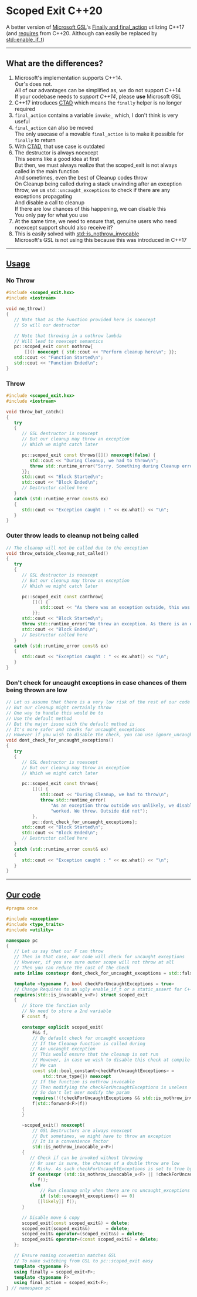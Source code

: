 # Scoped Exit C++20

A better version of [Microsoft GSL](https://github.com/microsoft/GSL)'s [Finally and final_action](https://github.com/isocpp/CppCoreGuidelines/blob/master/CppCoreGuidelines.md#gslutil-utilities) utilizing C++17 (and [requires](https://en.cppreference.com/w/cpp/keyword/requires) from C++20. Although can easily be replaced by [std::enable_if_t](https://en.cppreference.com/w/cpp/types/enable_if))

---

## What are the differences?

1. Microsoft's implementation supports C++14.  
    Our's does not.  
    All of our advantages can be simplified as, we do not support C++14  
    If your codebase needs to _support C++14_, please **use** Microsoft GSL
2. C++17 introduces [CTAD](https://en.cppreference.com/w/cpp/language/class_template_argument_deduction) which means the `finally` helper is no longer required
3. `final_action` contains a variable `invoke_` which, I don't think is very useful
4. `final_action` can also be moved  
   The only usecase of a movable `final_action` is to make it possible for `finally` to return
6. With [CTAD](https://en.cppreference.com/w/cpp/language/class_template_argument_deduction), that use case is outdated
7. The destructor is always noexcept  
   This seems like a good idea at first  
   But then, we must always realize that the scoped_exit is not always called in the main function  
   And sometimes, even the best of Cleanup codes throw  
   On Cleanup being called during a stack unwinding after an exception throw, we us `std::uncaught_exceptions` to check if there are any exceptions propagating  
   And disable a call to cleanup  
   If there are low chances of this happening, we can disable this  
   You only pay for what you use  
8. At the same time, we need to ensure that, genuine users who need noexcept support should also receive it?
9. This is easily solved with [std::is_nothrow_invocable](https://en.cppreference.com/w/cpp/types/is_invocable)   
   Microsoft's GSL is not using this because this was introduced in C++17

---

## [Usage](sample/run.cxx)

### No Throw

```cpp
#include <scoped_exit.hxx>
#include <iostream>

void no_throw()
{
   // Note that as the Function provided here is noexcept
   // So will our destructor

   // Note that throwing in a nothrow lambda
   // Will lead to noexcept semantics
   pc::scoped_exit const nothrow{
       []() noexcept { std::cout << "Perform cleanup here\n"; }};
   std::cout << "Function Started\n";
   std::cout << "Function Ended\n";
}
```

### Throw

```cpp
#include <scoped_exit.hxx>
#include <iostream>

void throw_but_catch()
{
   try
   {
      // GSL destructor is noexcept
      // But our cleanup may throw an exception
      // Which we might catch later

      pc::scoped_exit const throws{[]() noexcept(false) {
         std::cout << "During Cleanup, we had to throw\n";
         throw std::runtime_error("Sorry. Something during Cleanup errored out");
      }};
      std::cout << "Block Started\n";
      std::cout << "Block Ended\n";
      // Destructor called here
   }
   catch (std::runtime_error const& ex)
   {
      std::cout << "Exception caught : " << ex.what() << "\n";
   }
}
```

### Outer throw leads to cleanup not being called

```cpp
// The cleanup will not be called due to the exception
void throw_outside_cleanup_not_called()
{
   try
   {
      // GSL destructor is noexcept
      // But our cleanup may throw an exception
      // Which we might catch later

      pc::scoped_exit const canThrow{
          []() {
             std::cout << "As there was an exception outside, this was not called\n";
          }};
      std::cout << "Block Started\n";
      throw std::runtime_error("We threw an exception. As there is an exception present, cleanup won't be called");
      std::cout << "Block Ended\n";
      // Destructor called here
   }
   catch (std::runtime_error const& ex)
   {
      std::cout << "Exception caught : " << ex.what() << "\n";
   }
}
```

### Don't check for uncaught exceptions in case chances of them being thrown are low

```cpp
// Let us assume that there is a very low risk of the rest of our code throwing
// But our cleanup might certainly throw
// One way to handle this would be to
// Use the default method
// But the major issue with the default method is
// It's more safer and checks for uncaught_exceptions
// However if you wish to disable the check, you can use ignore_uncaught_exceptions
void dont_check_for_uncaught_exceptions()
{
   try
   {
      // GSL destructor is noexcept
      // But our cleanup may throw an exception
      // Which we might catch later

      pc::scoped_exit const throws{
          []() {
             std::cout << "During Cleanup, we had to throw\n";
             throw std::runtime_error(
                 "As an exception throw outside was unlikely, we disabled the check. It "
                 "worked. We threw. Outside did not");
          },
          pc::dont_check_for_uncaught_exceptions};
      std::cout << "Block Started\n";
      std::cout << "Block Ended\n";
      // Destructor called here
   }
   catch (std::runtime_error const& ex)
   {
      std::cout << "Exception caught : " << ex.what() << "\n";
   }
}
```

---

## [Our code](header/scoped_exit.hxx)

```cpp
#pragma once

#include <exception>
#include <type_traits>
#include <utility>

namespace pc
{
   // Let us say that our F can throw
   // Then in that case, our code will check for uncaught exceptions
   // However, if you are sure outer scope will not throw at all
   // Then you can reduce the cost of the check
   auto inline constexpr dont_check_for_uncaught_exceptions = std::false_type{};

   template <typename F, bool checkForUncaughtExceptions = true>
   // Change Requires to an ugly enable_if_t or a static_assert for C++17 support
   requires(std::is_invocable_v<F>) struct scoped_exit
   {
      // Store the function only
      // No need to store a 2nd variable
      F const f;

      constexpr explicit scoped_exit(
          F&& f,
          // By default check for uncaught exceptions
          // If the Cleanup function is called during
          // An uncaught exception
          // This would ensure that the cleanup is not run
          // However, in case we wish to disable this check at compile-time
          // We can
          const std::bool_constant<checkForUncaughtExceptions> =
              std::true_type{}) noexcept
          // If the function is nothrow invocable
          // Then modifying the checkForUncaughtExceptions is useless
          // So don't let user modify the param
          requires(!(!checkForUncaughtExceptions && std::is_nothrow_invocable_v<F>)) :
          f(std::forward<F>(f))
      {
      }

      ~scoped_exit() noexcept(
          // GSL Destructors are always noexcept
          // But sometimes, we might have to throw an exception
          // It is a convenience factor
          std::is_nothrow_invocable_v<F>)
      {
         // Check if can be invoked without throwing
         // Or user is sure, the chances of a double throw are low
         // Risky. As such checkForUncaughtExceptions is set to true by default
         if constexpr (std::is_nothrow_invocable_v<F> || !checkForUncaughtExceptions)
            f();
         else
             // Run cleanup only when there are no uncaught_exceptions
             if (std::uncaught_exceptions() == 0)
            [[likely]] f();
      }

      // Disable move & copy
      scoped_exit(const scoped_exit&) = delete;
      scoped_exit(scoped_exit&&)      = delete;
      scoped_exit& operator=(scoped_exit&&) = delete;
      scoped_exit& operator=(const scoped_exit&) = delete;
   };

   // Ensure naming convention matches GSL
   // To make switching from GSL to pc::scoped_exit easy
   template <typename F>
   using finally = scoped_exit<F>;
   template <typename F>
   using final_action = scoped_exit<F>;
} // namespace pc
```
